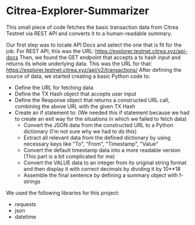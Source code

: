 # Citrea-Explorer-Summarizer
This small piece of code fetches the basic transaction data from Citrea Testnet via REST API and converts it to a human-readable summary.

Our first step was to locate API Docs and select the one that is fit for the job. For REST API, this was the URL: https://explorer.testnet.citrea.xyz/api-docs
Then, we found the GET endpoint that accepts a tx hash input and returns its whole underlying data. This was the URL for that: https://explorer.testnet.citrea.xyz/api/v2/transactions/
After defining the source of data, we started creating a basic Python code to:
  - Define the URL for fetching data
  - Define the TX Hash object that accepts user input
  - Define the Response object that returns a constructed URL call, combining the above URL with the given TX Hash
  - Create an if statement to: (We needed this if statement because we had to create an exit way for the situations in which we failed to fetch data)
      - Convert the JSON data from the constructed URL to a Python dictionary (I'm not sure why we had to do this)
      - Extract all relevant data from the defined dictionary by using necessary keys like "To", "From", "Timestamp", "Value"
      - Convert the default timestamp data into a more readable version (This part is a bit complicated for me)
      - Convert the VALUE data to an integer from its original string format and then display it with correct decimals by dividing it by 10**18
      - Assemble the final sentence by defining a summary object with f-strings

We used the following libraries for this project:
  - requests
  - json
  - datetime
